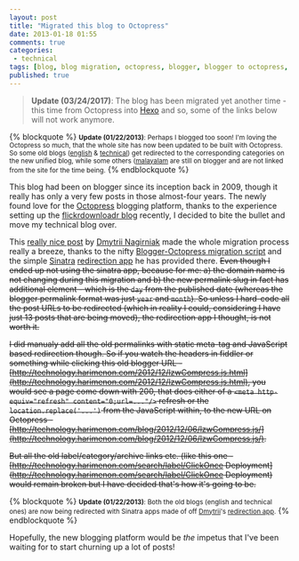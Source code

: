 ```yaml
---
layout: post
title: "Migrated this blog to Octopress"
date: 2013-01-18 01:55
comments: true
categories:
 - technical
tags: [blog, blog migration, octopress, blogger, blogger to octopress, sinatra]
published: true
---
```


> **Update (03/24/2017)**: The blog has been migrated yet another time - this time from Octopress into [Hexo](https://hexo.io) and so, some of the links below will not work anymore.

{% blockquote %}
<small><strong>Update (01/22/2013)</strong>: Perhaps I blogged too soon! I'm loving the Octopress so much, that the whole site has now been updated to be built with Octopress. So some old blogs (<a href="http://en.blog.harimenon.com">english</a> & <a href="http://technology.harimenon.com">technical</a>) get redirected to the corresponding categories on the new unified blog, while some others (<a href="http://ml.blog.harimenon.com">malayalam</a> are still on blogger and are not linked from the site for the time being.</small>
{% endblockquote %}

This blog had been on blogger since its inception back in 2009, though it really has only a very few posts in those almost-four years. The newly found love for the [Octopress](http://octopress.org/) blogging platform, thanks to the experience setting up the [flickrdownloadr blog](http://flickrdownloadr.com/blogs) recently, I decided to bite the bullet and move my technical blog over.

<!-- more -->

This [really nice post](http://approache.com/blog/migrating-from-blogger-to-octopress/) by [Dmytrii Nagirniak](http://github.com/dnagir) made the whole migration process really a breeze, thanks to the nifty [Blogger-Octopress migration script](https://gist.github.com/1765496) and the simple [Sinatra](http://www.sinatrarb.com/) [redirection app](https://github.com/dnagir/approache-redirects/blob/master/app.rb) he has provided there. <s>Even though I ended up not using the sinatra app, because for me: a) the domain name is not changing during this migration and b) the new permalink slug in fact has additional element - which is the `day` from the published date (whereas the blogger permalink format was just `year` and `month`). So unless I hard-code all the post URLs to be redirected (which in reality I could, considering I have just 13 posts that are being moved), the redirection app I thought, is not worth it.

I did manualy add all the old permalinks with static meta-tag and JavaScript based redirection though. So if you watch the headers in fiddler or something while clicking this old blogger URL - [http://technology.harimenon.com/2012/12/lzwCompress.js.html](http://technology.harimenon.com/2012/12/lzwCompress.js.html), you would see a page come down with 200, that does either of a `<meta http-equiv="refresh" content="0;url=..."/>` refresh or the `location.replace('...')` from the JavaScript within, to the new URL on Octopress - [http://technology.harimenon.com/blog/2012/12/06/lzwCompress.js/](http://technology.harimenon.com/blog/2012/12/06/lzwCompress.js/).

But all the old label/category/archive links etc. (like this one - [http://technology.harimenon.com/search/label/ClickOnce Deployment](http://technology.harimenon.com/search/label/ClickOnce Deployment) would  remain broken but I have decided that's how it's going to be.</s>

{% blockquote %}
<small><strong>Update (01/22/2013)</strong>: Both the old blogs (english and technical ones) are now being redirected with Sinatra apps made of off <a href="http://github.com/dnagir">Dmytrii</a>'s <a href="https://github.com/dnagir/approache-redirects">redirection app</a>.</small>
{% endblockquote %}

Hopefully, the new blogging platform would be _the_ impetus that I've been waiting for to start churning up a lot of posts!